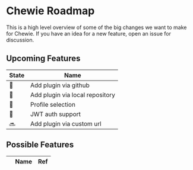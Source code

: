 # Chewie Roadmap

This is a high level overview of some of the big changes we want to make for
Chewie. If you have an idea for a new feature, open an issue for discussion.

## Upcoming Features

| State | Name |
| ------ | ---- |
| :construction: | Add plugin via github |
| :ship: | Add plugin via local repository |
| :ship: | Profile selection |
| :construction: | JWT auth support |
| :soon: | Add plugin via custom url |

## Possible Features

| | Name | Ref |
| ------ | ---- | --- |
